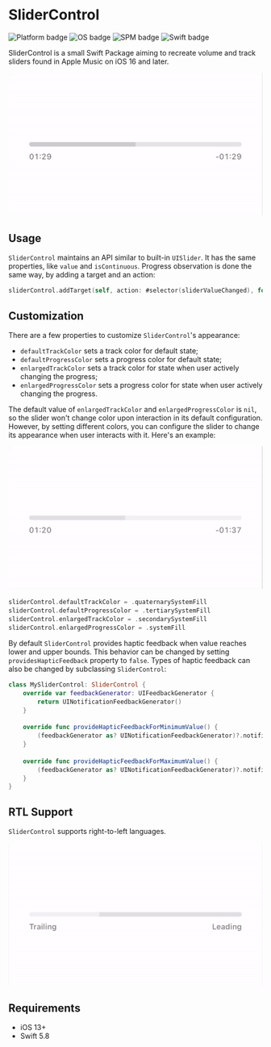 # SliderControl

![Platform badge] ![OS badge] ![SPM badge] ![Swift badge]

SliderControl is a small Swift Package aiming to recreate volume and track sliders found in Apple Music on iOS 16 and later.

![Default configuration](./Media/default.gif)

## Usage

`SliderControl` maintains an API similar to built-in `UISlider`. It has the same properties, like `value` and `isContinuous`. Progress observation is done the same way, by adding a target and an action:

```swift
sliderControl.addTarget(self, action: #selector(sliderValueChanged), for: .valueChanged)
```

## Customization

There are a few properties to customize `SliderControl`'s appearance:
- `defaultTrackColor` sets a track color for default state;
- `defaultProgressColor` sets a progress color for default state;
- `enlargedTrackColor` sets a track color for state when user actively changing the progress;
- `enlargedProgressColor` sets a progress color for state when user actively changing the progress.

The default value of `enlargedTrackColor` and `enlargedProgressColor` is `nil`, so the slider won't change color upon interaction in its default configuration. However, by setting different colors, you can configure the slider to change its appearance when user interacts with it. Here's an example: 

![Different colors](./Media/colors.gif)

```swift
sliderControl.defaultTrackColor = .quaternarySystemFill
sliderControl.defaultProgressColor = .tertiarySystemFill
sliderControl.enlargedTrackColor = .secondarySystemFill
sliderControl.enlargedProgressColor = .systemFill
```

By default `SliderControl` provides haptic feedback when value reaches lower and upper bounds. This behavior can be changed by setting `providesHapticFeedback` property to `false`. Types of haptic feedback can also be changed by subclassing `SliderControl`:
```swift
class MySliderControl: SliderControl {
    override var feedbackGenerator: UIFeedbackGenerator {
        return UINotificationFeedbackGenerator()
    }

    override func provideHapticFeedbackForMinimumValue() {
        (feedbackGenerator as? UINotificationFeedbackGenerator)?.notificationOccurred(.error)
    }

    override func provideHapticFeedbackForMaximumValue() {
        (feedbackGenerator as? UINotificationFeedbackGenerator)?.notificationOccurred(.success)
    }
}
```

## RTL Support

`SliderControl` supports right-to-left languages.

![RTL Example](./Media/rtl.gif)

## Requirements

- iOS 13+
- Swift 5.8

[Platform badge]: https://img.shields.io/badge/Platform-iOS-green
[OS badge]: https://img.shields.io/badge/iOS-13.0+-green
[SPM badge]: https://img.shields.io/badge/SPM-Compatible-green
[Swift badge]: https://img.shields.io/badge/Swift-5.8-orange
